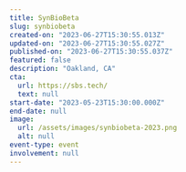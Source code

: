 ```yaml
---
title: SynBioBeta
slug: synbiobeta
created-on: "2023-06-27T15:30:55.013Z"
updated-on: "2023-06-27T15:30:55.027Z"
published-on: "2023-06-27T15:30:55.037Z"
featured: false
description: "Oakland, CA"
cta:
  url: https://sbs.tech/
  text: null
start-date: "2023-05-23T15:30:00.000Z"
end-date: null
image:
  url: /assets/images/synbiobeta-2023.png
  alt: null
event-type: event
involvement: null
---
```


